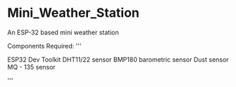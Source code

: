 # Mini_Weather_Station
An ESP-32 based mini weather station 

Components Required:
'''

  ESP32 Dev Toolkit
  DHT11/22 sensor
  BMP180 barometric sensor
  Dust sensor
  MQ - 135 sensor
  
 '''
